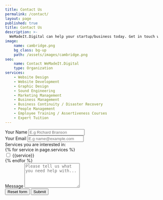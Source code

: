 ```yaml
---
title: Contact Us
permalink: /contact/
layout: page
published: true
title: Contact Us
description: >-
  WeMadeIt.Digital can help your startup/business today. Get in touch with our friendly team to find out how.
image:
    name: cambridge.png
    bg_class: bg-up
    path: /assets/images/cambridge.png
seo:
    name: Contact WeMadeIt.Digital
    type: Organization
services:
    - Website Design
    - Website Development
    - Graphic Design
    - Sound Engineering
    - Marketing Management
    - Business Management
    - Business Continuity / Disaster Recovery
    - People Management
    - Employee Training / Assertiveness Courses
    - Expert Tuition
---
```

<form action="https://formspree.io/wemadeitdigital@gmail.com" method="POST">
  <div class="form-group">
    <label for="exampleFormControlInput1">Your Name</label>
    <input type="text" name="name" class="form-control form-control-lg" id="exampleFormControlInput1" placeholder="E.g Richard Branson">
  </div>
  <div class="form-group">
    <label for="exampleFormControlInput1">Your Email</label>
    <input type="email" name="email" class="form-control form-control-lg" id="exampleFormControlInput1" placeholder="E.g name@example.com">
  </div>
<div class="form-group">
    <label for="exampleFormControlInput1">Services you are interested in:</label>
    <br>
  {% for service in page.services %}
    <div class="form-check form-check-inline form-control-lg">
    <input class="form-check-input" type="checkbox" name="services" id="{{service}}" value="option1">
    <label class="form-check-label" for="{{service}}">{{service}}</label>
    </div>
  {% endfor %}
</div>
  <div class="form-group">
    <label for="exampleFormControlTextarea1">Message</label>
    <textarea name="message" placeholder="Please tell us what you need help with..." class="form-control form-control-lg" id="exampleFormControlTextarea1" rows="5"></textarea>
  </div>
  <button type="reset" class="btn btn-danger btn-sm">Reset form</button>
  <button type="submit" class="btn btn-primary btn-lg float-right">Submit</button>
</form>
<br>